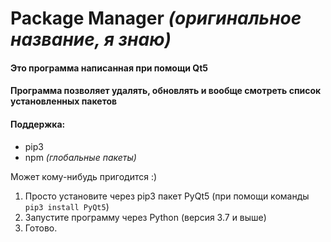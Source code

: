 # Package Manager _(оригинальное название, я знаю)_
#### Это программа написанная при помощи Qt5 
#### Программа позволяет удалять, обновлять и вообще смотреть список установленных пакетов
#### Поддержка: 
 * pip3
 * npm _(глобальные пакеты)_

Может кому-нибудь пригодится :)

1. Просто установите через pip3 пакет PyQt5 (при помощи команды `pip3 install PyQt5`)
2. Запустите программу через Python (версия 3.7 и выше)
3. Готово. 